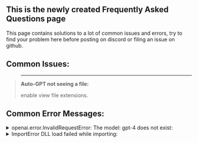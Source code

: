 ## This is the newly created Frequently Asked Questions page
This page contains solutions to a lot of common issues and errors, try to find your problem here before posting on discord or filing an issue on github.

## Common Issues:

> ****
>
> 

> **Auto-GPT not seeing a file:**
>
> enable view file extensions.

## Common Error Messages:

<details>
  <summary>openai.error.InvalidRequestError: The model: gpt-4 does not exist:</summary>
  You do not have api access to GPT-4. Set your smart_LLM_model to gpt-3.5-turbo and your token_limit to 4000
</details> 

<details>
  <summary>ImportError DLL load failed while importing:</summary>
  Make sure you have the latest [Microsoft Visual C++ Redistributable](https://learn.microsoft.com/en-us/cpp/windows/latest-supported-vc-redist?view=msvc-170#visual-studio-2015-2017-2019-and-2022) installed.
</details>